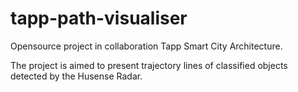 # tapp-path-visualiser
Opensource project in collaboration Tapp Smart City Architecture. 

The project is aimed to present trajectory lines of classified objects detected by the Husense Radar. 

